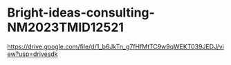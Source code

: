 # Bright-ideas-consulting-NM2023TMID12521

https://drive.google.com/file/d/1_b6JkTn_g7fHfMtTC9w9qWEKT039JEDJ/view?usp=drivesdk
